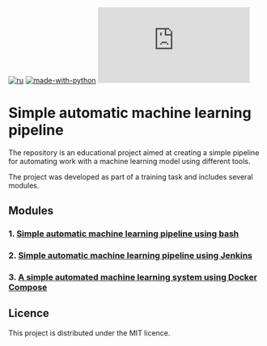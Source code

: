[![ru](https://img.shields.io/badge/lang-ru-red.svg)](/README.ru.md)
[![made-with-python](https://img.shields.io/badge/Made%20with-Python-1f425f.svg)](https://www.python.org/)
[![GitHub license](https://badgen.net/github/license/Naereen/Strapdown.js)](https://github.com/italian/simple_automatic_machine_learning_pipeline/blob/main/LICENSE)

# Simple automatic machine learning pipeline

The repository is an educational project aimed at creating a simple pipeline for automating work with a machine learning model using different tools.

The project was developed as part of a training task and includes several modules.

## Modules

### 1. [Simple automatic machine learning pipeline using bash](./lab1/)

### 2. [Simple automatic machine learning pipeline using Jenkins](./lab2/)

### 3. [A simple automated machine learning system using Docker Compose](./lab3/)

## Licence

This project is distributed under the MIT licence.